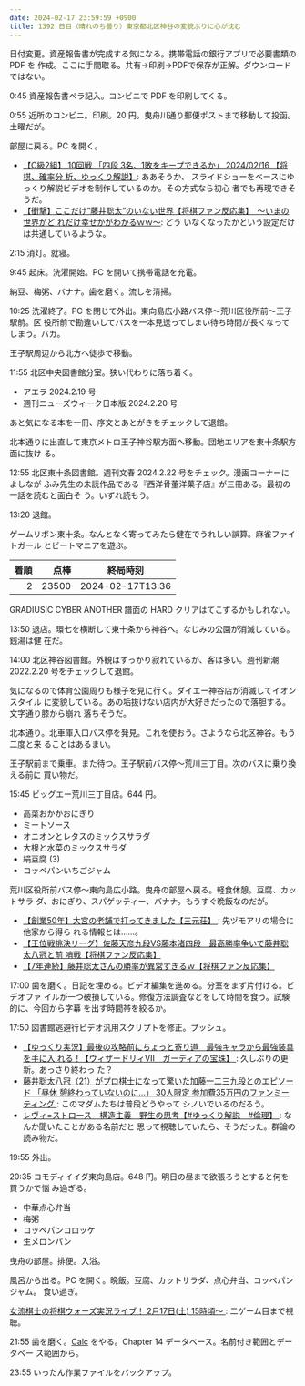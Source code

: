 ```yaml
---
date: 2024-02-17 23:59:59 +0900
title: 1392 日目（晴れのち曇り）東京都北区神谷の変貌ぶりに心が沈む
---
```


日付変更。資産報告書が完成する気になる。携帯電話の銀行アプリで必要書類の PDF を
作成。ここに手間取る。共有→印刷→PDFで保存が正解。ダウンロードではない。

0:45 資産報告書ペラ記入。コンビニで PDF を印刷してくる。

0:55 近所のコンビニ。印刷。20 円。曳舟川通り郵便ポストまで移動して投函。土曜だが。

部屋に戻る。PC を開く。

* [【C級2組】 10回戦 「四段 3名、1敗をキープできるか」 2024/02/16 【将棋、確率分
  析、ゆっくり解説】](https://www.youtube.com/watch?v=26RQrAsUJv4): ああそうか、
  スライドショーをベースにゆっくり解説ビデオを制作しているのか。その方式なら初心
  者でも再現できそうだ。
* [【衝撃】ここだけ”藤井聡太”のいない世界【将棋ファン反応集】　～いまの世界がど
  れだけ幸せかがわかるｗｗ～](https://www.youtube.com/watch?v=toeMhx_Ske8): どう
  いなくなったかという設定だけは共通しているような。

2:15 消灯。就寝。

9:45 起床。洗濯開始。PC を開いて携帯電話を充電。

納豆、梅粥、バナナ。歯を磨く。流しを清掃。

10:25 洗濯終了。PC を閉じて外出。東向島広小路バス停～荒川区役所前～王子駅前。区
役所前で勘違いしてバスを一本見送ってしまい待ち時間が長くなってしまう。バカ。

王子駅周辺から北方へ徒歩で移動。

11:55 北区中央図書館分室。狭い代わりに落ち着く。

* アエラ 2024.2.19 号
* 週刊ニューズウィーク日本版 2024.2.20 号

あと気になる本を一冊、序文とあとがきをチェックして退館。

北本通りに出直して東京メトロ王子神谷駅方面へ移動。団地エリアを東十条駅方面に抜け
る。

12:55 北区東十条図書館。週刊文春 2024.2.22 号をチェック。漫画コーナーによしなが
ふみ先生の未読作品である『西洋骨董洋菓子店』が三冊ある。最初の一話を読むと面白そ
う。いずれ読もう。

13:20 退館。

ゲームリボン東十条。なんとなく寄ってみたら健在でうれしい誤算。麻雀ファイトガール
とビートマニアを遊ぶ。

| 着順 | 点棒 | 終局時刻 |
|-----:|-----:|----------|
| 2 | 23500 | 2024-02-17T13:36 |

GRADIUSIC CYBER ANOTHER 譜面の HARD クリアはてこずるかもしれない。

13:50 退店。環七を横断して東十条から神谷へ。なじみの公園が消滅している。銭湯は健
在だ。

14:00 北区神谷図書館。外観はすっかり寂れているが、客は多い。週刊新潮 2022.2.20
号をチェックして退館。

気になるので体育公園周りも様子を見に行く。ダイエー神谷店が消滅してイオンスタイル
に変貌している。あの垢抜けない店内が大好きだったので落胆する。文字通り膝から崩れ
落ちそうだ。

北本通り。北車庫入口バス停を発見。これを使おう。さようなら北区神谷。もう二度と来
ることはあるまい。

王子駅前まで乗車。また待つ。王子駅前バス停～荒川三丁目。次のバスに乗り換える前に
買い物だ。

15:45 ビッグエー荒川三丁目店。644 円。

* 高菜おかかおにぎり
* ミートソース
* オニオンとレタスのミックスサラダ
* 大根と水菜のミックスサラダ
* 絹豆腐 (3)
* コッペパンいちごジャム

荒川区役所前バス停～東向島広小路。曳舟の部屋へ戻る。軽食休憩。豆腐、カットサラ
ダ、おにぎり、スパゲッティー、バナナ。もうすぐ晩飯なのだが。

* [【創業50年】大宮の老舗で打ってきました【三元荘】
  ](https://www.youtube.com/watch?v=PTjlGYx_mEQ): 先ヅモアリの場合に他家から得ら
  れる情報とは……。
* [【王位戦挑決リーグ】佐藤天彦九段VS藤本渚四段　最高勝率争いで藤井聡太八冠と前
  哨戦【将棋ファン反応集】](https://www.youtube.com/watch?v=nDgcaG83rlM)
* [【7年連続】藤井聡太さんの勝率が異常すぎるｗ【将棋ファン反応集】
  ](https://www.youtube.com/watch?v=JxitzBETN_E)

17:00 歯を磨く。日記を埋める。ビデオ編集を進める。分室をまず片付ける。ビデオファ
イルが一つ破損している。修復方法調査などをして時間を食う。試験的に、今回から字幕
を出す時間帯を絞るか。

17:50 図書館逃避行ビデオ汎用スクリプトを修正。プッシュ。

* [【ゆっくり実況】最後の攻略前にちょっと寄り道　最強キャラから最強装具を手に入
  れる！【ウィザードリィⅦ　ガーディアの宝珠】
  ](https://www.youtube.com/watch?v=QrOWB1E48Qk): 久しぶりの更新。あっさり終わっ
  た？
* [藤井聡太八冠（21）がプロ棋士になって驚いた加藤一二三九段とのエピソード 「昼休
  憩終わっていないのに…」 30人限定 参加費35万円のファンミーティング
  ](https://www.youtube.com/watch?v=pNgswU5Zfpg): このマダムたちは普段どうやって
  シノいでいるのだろう。
* [レヴィ=ストロース　構造主義　野生の思考【#ゆっくり解説　#倫理】
  ](https://www.youtube.com/watch?v=KtPLL076UgQ): なんか聞いたことがある名前だと
  思って視聴していたら、そうだった。群論の読み物だ。

19:55 外出。

20:35 コモディイイダ東向島店。648 円。明日の昼まで欲張ろうとすると何を買うかで悩
み過ぎる。

* 中華点心弁当
* 梅粥
* コッペパンコロッケ
* 生メロンパン

曳舟の部屋。排便。入浴。

風呂から出る。PC を開く。晩飯。豆腐、カットサラダ、点心弁当、コッペパンジャム。
食い過ぎ。

[女流棋士の将棋ウォーズ実況ライブ！ 2月17日(土) 15時頃～
](https://www.youtube.com/watch?v=GPXAgsaHQnY): 二ゲーム目まで視聴。

21:55 歯を磨く。[Calc] をやる。Chapter 14 データベース。名前付き範囲とデータベー
ス範囲から。

23:55 いったん作業ファイルをバックアップ。

[Calc]: https://documentation.libreoffice.org/en/english-documentation/calc/
